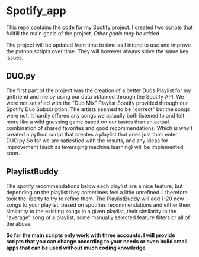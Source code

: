 # Spotify_app

This repo contains the code for my Spotify project.
I created two scripts that fullfill the main goals of the project. *Other goals may be added*

The project will be updated from time to time as I intend to use and improve the python scripts over time. They will however always solve the same key issues.

## DUO.py
The first part of the project was the creation of a better Duos Playlist for my girlfriend and me by using our data obtained through the Spotify API.
We were not satisfied with the "Duo Mix" Playlist Spotify provided through our Spotify Duo Subscription. The artists seemed to be "correct" but the songs were not. 
It hardly offered any songs we actually both listened to and felt more like a wild guessing game based on our tastes than an actual combination of shared favorites and good recommendations.
Which is why I created a python script that creates a playlist that does just that: enter DUO.py
So far we are satiesfied with the results, and any ideas for improvement (such as leveraging machine learning) will be implemented soon.

## PlaylistBuddy
The spotify recommendations below each playlist are a nice feature, but depending on the playlist they sometimes feel a little unrefined.
I therefore took the liberty to try to refine them. The PlaylistBuddy will add 1-20 new songs to your playlist, based on spotifies recommendations and either their similarity to the existing songs in a given playlist, their similarity to the "average" song of a playlist, some manually selected feature filters or all of the above.

**So far the main scripts only work with three accounts. I will provide scripts that you can change according to your needs or even build small apps that can be used without much coding knowledge**
